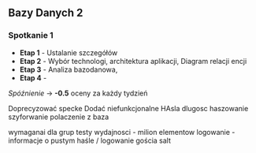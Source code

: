 ## Bazy Danych 2
### Spotkanie 1

* **Etap 1** - Ustalanie szczegółów
* **Etap 2** - Wybór technologi, architektura aplikacji, Diagram relacji encji
* **Etap 3** - Analiza bazodanowa,
* **Etap 4** -

_Spóźnienie_ -> 	**-0.5** oceny za każdy tydzień

Doprecyzować specke
Dodać niefunkcjonalne
HAsla dlugosc
haszowanie
szyforwanie polaczenie z baza

wymaganai dla grup
testy wydajnosci - milion elementow
logowanie - informacje o pustym haśle / logowanie gościa
salt

